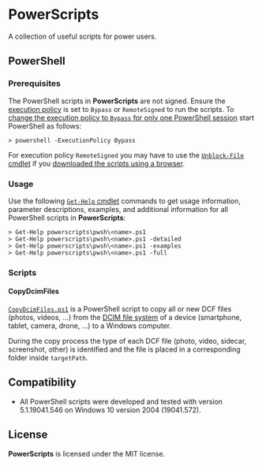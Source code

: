 PowerScripts
================
A collection of useful scripts for power users.

## PowerShell
### Prerequisites
The PowerShell scripts in **PowerScripts** are not signed. Ensure the [execution policy](https://docs.microsoft.com/en-us/powershell/module/microsoft.powershell.core/about/about_execution_policies) is set to ```Bypass``` or ```RemoteSigned``` to run the scripts. To [change the execution policy to ```Bypass``` for only one PowerShell session](https://docs.microsoft.com/en-us/powershell/module/microsoft.powershell.core/about/about_execution_policies#set-a-different-policy-for-one-session) start PowerShell as follows:

    > powershell -ExecutionPolicy Bypass

For execution policy ```RemoteSigned``` you may have to use the [```Unblock-File``` cmdlet](https://docs.microsoft.com/en-us/powershell/module/microsoft.powershell.utility/unblock-file?view=powershell-7) if you [downloaded the scripts using a browser](https://docs.microsoft.com/en-us/powershell/module/microsoft.powershell.core/about/about_execution_policies#manage-signed-and-unsigned-scripts).

### Usage
Use the following [```Get-Help``` cmdlet](https://docs.microsoft.com/en-us/powershell/module/microsoft.powershell.core/get-help) commands to get usage information, parameter descriptions, examples, and additional information for all PowerShell scripts in **PowerScripts**:

    > Get-Help powerscripts\pwsh\<name>.ps1
    > Get-Help powerscripts\pwsh\<name>.ps1 -detailed
    > Get-Help powerscripts\pwsh\<name>.ps1 -examples
    > Get-Help powerscripts\pwsh\<name>.ps1 -full

### Scripts
#### CopyDcimFiles
[```CopyDcimFiles.ps1```](pwsh/CopyDcimFiles.ps1) is a PowerShell script to copy all or new DCF files (photos, videos, ...) from the [DCIM file system](https://en.wikipedia.org/wiki/Design_rule_for_Camera_File_system) of a device (smartphone, tablet, camera, drone, ...) to a Windows computer.

During the copy process the type of each DCF file (photo, video, sidecar, screenshot, other) is identified and the file is placed in a corresponding folder inside ```targetPath```.

## Compatibility
* All PowerShell scripts were developed and tested with version 5.1.19041.546 on Windows 10 version 2004 (19041.572).

## License
**PowerScripts** is licensed under the MIT license.